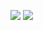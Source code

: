 ![](https://github.com/KunaiGC/KunaiGC/blob/e74e694fb9b1ebc6c7877027f4c3de27b43bf00e/images/Diagram_flashrom.jpg)
![](https://github.com/KunaiGC/KunaiGC/blob/80a42bc84a418dbd0005471d2135046b508b41be/images/soicbite-pinout.jpg)

